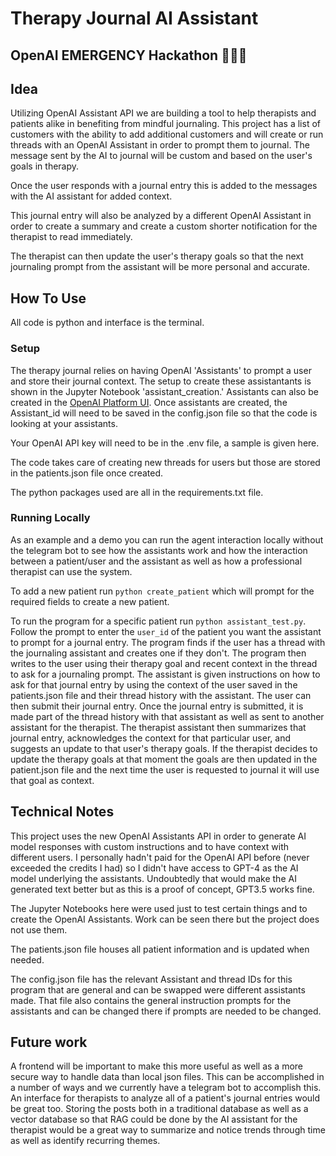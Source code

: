 # Therapy Journal AI Assistant

## OpenAI EMERGENCY Hackathon 🚨🚨🚨

## Idea

Utilizing OpenAI Assistant API we are building a tool to help therapists and patients alike in benefiting from mindful journaling. This project has a list of customers with the ability to add additional customers and will create or run threads with an OpenAI Assistant in order to prompt them to journal. The message sent by the AI to journal will be custom and based on the user's goals in therapy.

Once the user responds with a journal entry this is added to the messages with the AI assistant for added context.

This journal entry will also be analyzed by a different OpenAI Assistant in order to create a summary and create a custom shorter notification for the therapist to read immediately.

The therapist can then update the user's therapy goals so that the next journaling prompt from the assistant will be more personal and accurate.

## How To Use

All code is python and interface is the terminal.

### Setup

The therapy journal relies on having OpenAI 'Assistants' to prompt a user and store their journal context. The setup to create these assistantants is shown in the Jupyter Notebook 'assistant_creation.' Assistants can also be created in the [OpenAI Platform UI](https://platform.openai.com/assistants). Once assistants are created, the Assistant_id will need to be saved in the config.json file so that the code is looking at your assistants.

Your OpenAI API key will need to be in the .env file, a sample is given here.

The code takes care of creating new threads for users but those are stored in the patients.json file once created.

The python packages used are all in the requirements.txt file.

### Running Locally

As an example and a demo you can run the agent interaction locally without the telegram bot to see how the assistants work and how the interaction between a patient/user and the assistant as well as how a professional therapist can use the system.

To add a new patient run `python create_patient` which will prompt for the required fields to create a new patient.

To run the program for a specific patient run `python assistant_test.py`. Follow the prompt to enter the `user_id` of the patient you want the assistant to prompt for a journal entry. The program finds if the user has a thread with the journaling assistant and creates one if they don't.
The program then writes to the user using their therapy goal and recent context in the thread to ask for a journaling prompt. The assistant is given instructions on how to ask for that journal entry by using the context of the user saved in the patients.json file and their thread history with the assistant. The user can then submit their journal entry.
Once the journal entry is submitted, it is made part of the thread history with that assistant as well as sent to another assistant for the therapist.
The therapist assistant then summarizes that journal entry, acknowledges the context for that particular user, and suggests an update to that user's therapy goals. If the therapist decides to update the therapy goals at that moment the goals are then updated in the patient.json file and the next time the user is requested to journal it will use that goal as context.

## Technical Notes

This project uses the new OpenAI Assistants API in order to generate AI model responses with custom instructions and to have context with different users. I personally hadn't paid for the OpenAI API before (never exceeded the credits I had) so I didn't have access to GPT-4 as the AI model underlying the assistants. Undoubtedly that would make the AI generated text better but as this is a proof of concept, GPT3.5 works fine.

The Jupyter Notebooks here were used just to test certain things and to create the OpenAI Assistants. Work can be seen there but the project does not use them.

The patients.json file houses all patient information and is updated when needed.

The config.json file has the relevant Assistant and thread IDs for this program that are general and can be swapped were different assistants made. That file also contains the general instruction prompts for the assistants and can be changed there if prompts are needed to be changed.

## Future work

A frontend will be important to make this more useful as well as a more secure way to handle data than local json files. This can be accomplished in a number of ways and we currently have a telegram bot to accomplish this.
An interface for therapists to analyze all of a patient's journal entries would be great too. Storing the posts both in a traditional database as well as a vector database so that RAG could be done by the AI assistant for the therapist would be a great way to summarize and notice trends through time as well as identify recurring themes.
